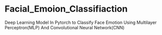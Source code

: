 # Facial_Emoion_Classifiaction
Deep Learning Model In Pytorch to Classify Face Emotion Using Multilayer Perceptron(MLP) And Convolutional Neural Network(CNN)
